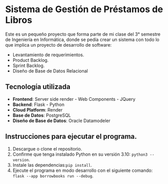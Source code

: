 # Sistema de Gestión de Préstamos de Libros

Este es un pequeño proyecto que forma parte de mi clase del 3° semestre de Ingeniería en Informática, donde se pedía crear un sistema con todo lo que implica un proyecto de desarrollo de software:

- Levantamiento de requerimientos.
- Product Backlog.
- Sprint Backlog.
- Diseño de Base de Datos Relacional

## Tecnología utilizada

- **Frontend**: Server side render - Web Components - JQuery
- **Backend**: Flask - Python
- **Cloud Platform**: Render
- **Base de Datos**: PostgreSQL
- **Diseño de Base de Datos**: Oracle Datamodeler

## Instrucciones para ejecutar el programa.

1. Descargue o clone el repositorio.
2. Confirme que tenga instalado Python en su versión 3.10: `python3 --version`.
3. Instale las dependencias:`pip install`.
4. Ejecute el programa en modo desarrollo con el siguiente comando:
   `flask --app borrowbooks run --debug`.
